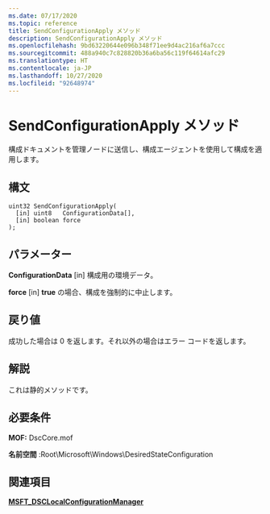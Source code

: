 ```yaml
---
ms.date: 07/17/2020
ms.topic: reference
title: SendConfigurationApply メソッド
description: SendConfigurationApply メソッド
ms.openlocfilehash: 9bd63220644e096b348f71ee9d4ac216af6a7ccc
ms.sourcegitcommit: 488a940c7c828820b36a6ba56c119f64614afc29
ms.translationtype: HT
ms.contentlocale: ja-JP
ms.lasthandoff: 10/27/2020
ms.locfileid: "92648974"
---
```

# <a name="sendconfigurationapply-method"></a>SendConfigurationApply メソッド

構成ドキュメントを管理ノードに送信し、構成エージェントを使用して構成を適用します。

## <a name="syntax"></a>構文

```mof
uint32 SendConfigurationApply(
  [in] uint8   ConfigurationData[],
  [in] boolean force
);
```

## <a name="parameters"></a>パラメーター

**ConfigurationData** \[in\] 構成用の環境データ。

**force** \[in\] **true** の場合、構成を強制的に中止します。

## <a name="return-value"></a>戻り値

成功した場合は 0 を返します。それ以外の場合はエラー コードを返します。

## <a name="remarks"></a>解説

これは静的メソッドです。

## <a name="requirements"></a>必要条件

**MOF:** DscCore.mof

**名前空間** :Root\Microsoft\Windows\DesiredStateConfiguration

## <a name="see-also"></a>関連項目

[**MSFT_DSCLocalConfigurationManager**](msft-dsclocalconfigurationmanager.md)
